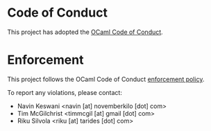 # Code of Conduct

This project has adopted the [OCaml Code of Conduct](https://github.com/ocaml/code-of-conduct/blob/main/CODE_OF_CONDUCT.md).

# Enforcement

This project follows the OCaml Code of Conduct [enforcement policy](https://github.com/ocaml/code-of-conduct/blob/main/CODE_OF_CONDUCT.md#enforcement).

To report any violations, please contact:

* Navin Keswani <navin [at] novemberkilo [dot] com>
* Tim McGilchrist <timmcgil [at] gmail [dot] com>
* Riku Silvola <riku [at] tarides [dot] com>
